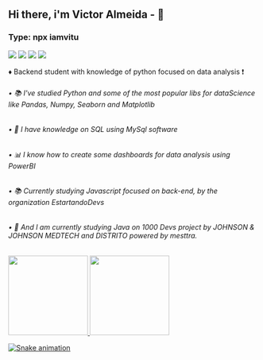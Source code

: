 ## Hi there, i'm Victor Almeida - 👋
### Type: npx iamvitu

<div> 
  <a href="https://www.instagram.com/victors.jpg" target="_blank"><img src="https://img.shields.io/badge/-Instagram-%23E4405F?style=for-the-badge&logo=instagram&logoColor=white" target="_blank"></a>
  <a href = "mailto:victorpy.1999@gmail.com"><img src="https://img.shields.io/badge/-Gmail-%23333?style=for-the-badge&logo=gmail&logoColor=white" target="_blank"></a>
  <a href="https://www.linkedin.com/in/devitu-py/" target="_blank"><img src="https://img.shields.io/badge/-LinkedIn-%230077B5?style=for-the-badge&logo=linkedin&logoColor=white" target="_blank"></a> 
  <a href="https://twitter.com/Vitu_Py" target="_blank"><img src="https://img.shields.io/twitter/url?label=Twitter&logo=Twitter&style=for-the-badge&url=https%3A%2F%2Ftwitter.com%2FVitu_Py" target="_blank"></a> 
</div>



♦️ Backend student with knowledge of python focused on data analysis ❗
###### • 📚 I've studied Python and some of the most popular libs for dataScience like Pandas, Numpy, Seaborn and Matplotlib
###### • 📁 I have knowledge on SQL using MySql software
###### • 📊 I know how to create some dashboards for data analysis using PowerBI
###### • 📚 Currently studying Javascript focused on back-end, by the organization EstartandoDevs
###### • 📑 And I am currently studying Java on 1000 Devs project by JOHNSON & JOHNSON MEDTECH and DISTRITO powered by mesttra.
    

<div>
  <a href="https://github.com/vitucomment">
  <img height="160em" src="https://github-readme-stats.vercel.app/api?username=vitucomment&show_icons=true&theme=blueberry&include_all_commits=true&count_private=true"/>
  <img height="160em" src="https://github-readme-stats.vercel.app/api/top-langs/?username=vitucomment&layout=compact&langs_count=6&theme=blueberry"/>
</div>
  


![Snake animation](https://github.com/vitucomment/vitucomment/blob/output/github-contribution-grid-snake.svg)
